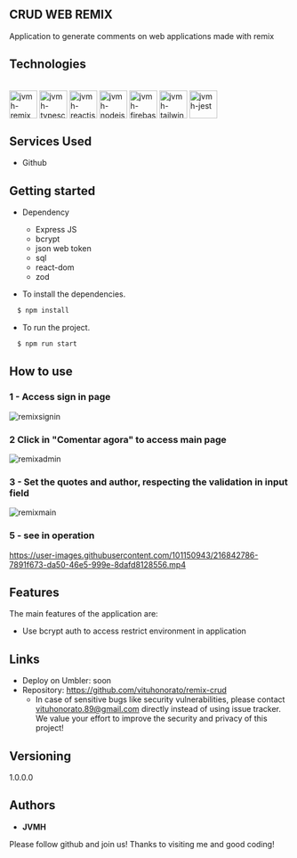 ## CRUD WEB REMIX


Application to generate comments on web applications made with remix


## Technologies 

<div style="display: inline_block"><br/>
  <img align="center" alt="jvmh-remix" height="50" width="50" src="https://res.cloudinary.com/diypdepuw/image/upload/v1698982087/remixlogo.png" />
  <img align="center" alt="jvmh-typescript" height="50" width="50" src="https://cdn.jsdelivr.net/gh/devicons/devicon/icons/typescript/typescript-original.svg" />
  
<img align="center" alt="jvmh-reactjs" height="50" width="50" src="https://cdn.jsdelivr.net/gh/devicons/devicon/icons/react/react-original.svg" />
 <img align="center" alt="jvmh-nodejs" height="50" width="50" src="https://cdn.jsdelivr.net/gh/devicons/devicon/icons/nodejs/nodejs-plain.svg" />
<img align="center" alt="jvmh-firebase" height="50" width="50" src="https://cdn.jsdelivr.net/gh/devicons/devicon/icons/firebase/firebase-plain.svg" />
<img align="center" alt="jvmh-tailwindcss" height="50" width="50" src="https://cdn.jsdelivr.net/gh/devicons/devicon@latest/icons/tailwindcss/tailwindcss-original.svg" />
<img align="center" alt="jvmh-jest" height="50" width="50" src="https://cdn.jsdelivr.net/gh/devicons/devicon/icons/jest/jest-plain.svg" />






</div>






## Services Used

* Github





## Getting started

* Dependency

  - Express JS
  - bcrypt
  - json web token
  - sql
  - react-dom
  - zod
 
  
  
* To install the dependencies.
```bash
  $ npm install
  ```
  
* To run the project.
```bash
  $ npm run start
  ```
  
  
## How to use

### 1 - Access sign in page

![remixsignin](https://user-images.githubusercontent.com/101150943/216842244-5a90e42c-33f9-4705-a57e-0fb9ddd35aad.jpg)


### 2 Click in "Comentar agora" to access main page

![remixadmin](https://user-images.githubusercontent.com/101150943/216842400-620dbc3b-8a87-4b25-b0f3-35b53e2e288d.jpg)

### 3 - Set the quotes and author, respecting the validation in input field

![remixmain](https://user-images.githubusercontent.com/101150943/216842420-4925b384-4b55-405e-9caf-6bc7795cb49b.jpg)


### 5 - see in operation

https://user-images.githubusercontent.com/101150943/216842786-7891f673-da50-46e5-999e-8dafd8128556.mp4


## Features

The main features of the application are:

 - Use bcrypt auth to access restrict environment in application
 
  


## Links
  - Deploy on Umbler: soon
  - Repository: https://github.com/vituhonorato/remix-crud
    - In case of sensitive bugs like security vulnerabilities, please contact
      vituhonorato.89@gmail.com directly instead of using issue tracker. We value your effort
      to improve the security and privacy of this project!

  ## Versioning

  1.0.0.0


  ## Authors

  * **JVMH** 

  Please follow github and join us!
  Thanks to visiting me and good coding!
